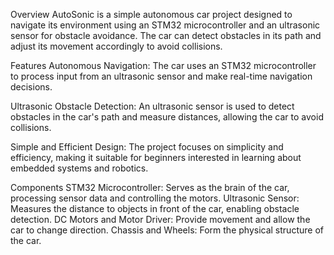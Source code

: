 Overview
  AutoSonic is a simple autonomous car project designed to navigate its environment using an STM32 microcontroller and an ultrasonic sensor for obstacle avoidance. 
  The car can detect obstacles in its path and adjust its movement accordingly to avoid collisions.

Features
  Autonomous Navigation: 
  The car uses an STM32 microcontroller to process input from an ultrasonic sensor and make real-time navigation decisions.
  
  Ultrasonic Obstacle Detection:
  An ultrasonic sensor is used to detect obstacles in the car's path and measure distances, allowing the car to avoid collisions.
  
  Simple and Efficient Design: 
  The project focuses on simplicity and efficiency, making it suitable for beginners interested in learning about embedded systems and robotics.
    
  Components
    STM32 Microcontroller:
    Serves as the brain of the car, processing sensor data and controlling the motors.
    Ultrasonic Sensor: 
    Measures the distance to objects in front of the car, enabling obstacle detection.
    DC Motors and Motor Driver: 
    Provide movement and allow the car to change direction.
    Chassis and Wheels: 
    Form the physical structure of the car.
